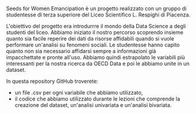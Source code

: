 Seeds for Women Emancipation è un progetto realizzato con un gruppo di studentesse di terza superiore del Liceo Scientifico L. Respighi di Piacenza. 

L'obiettivo del progetto era introdurrre il mondo della Data Science a degli studenti del liceo.
Abbiamo iniziato il nostro percorso scoprendo insieme quanto sia facile reperire dei dati da risorse affidabili quando si vuole performare 
un'analisi su fenomeni sociali. Le studentesse hanno capito quanto non sia necessario affidarsi sempre a informazioni già impacchettate e pronte all'uso.
Abbiamo quindi estrapolato le variabili più interessanti per la nostra ricerca da OECD Data e poi le abbiamo unite in un dataset.

In questa repository GitHub troverete:
- un file .csv per ogni variabile che abbiamo utilizzato, 
- il codice che abbiamo utilizzato durante le lezioni che comprende la creazione del dataset, un'analisi univariata e un'analisi bivariata. 

